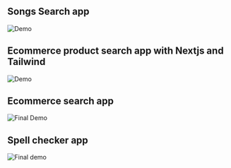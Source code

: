 ## Songs Search app

![Demo](https://user-images.githubusercontent.com/37651620/153408607-2f6d76b9-ab43-4da9-b736-d7edaa6fec34.png)

## Ecommerce product search app with Nextjs and Tailwind

![Demo](https://user-images.githubusercontent.com/37651620/153144074-768b2051-c4cc-4edc-a9e4-cd32b33371dc.png)

## Ecommerce search app

![Final Demo](https://user-images.githubusercontent.com/37651620/153600584-860fe7fe-c507-4973-bca2-8437eeb23e7c.png)

## Spell checker app

![Final demo](https://user-images.githubusercontent.com/37651620/153583296-42a25096-1b04-4ee3-aaef-97aae538ca57.png)
